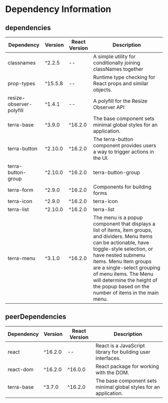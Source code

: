 # Dependency Information

## dependencies
| Dependency | Version | React Version | Description |
|-|-|-|-|
| classnames | ^2.2.5 | -- | A simple utility for conditionally joining classNames together |
| prop-types | ^15.5.8 | -- | Runtime type checking for React props and similar objects. |
| resize-observer-polyfill | ^1.4.1 | -- | A polyfill for the Resize Observer API |
| terra-base | ^3.9.0 | ^16.2.0 | The base component sets minimal global styles for an application. |
| terra-button | ^2.10.0 | ^16.2.0 | The terra-button component provides users a way to trigger actions in the UI. |
| terra-button-group | ^2.10.0 | ^16.2.0 | terra-button-group |
| terra-form | ^2.9.0 | ^16.2.0 | Components for building forms |
| terra-icon | ^2.9.0 | ^16.2.0 | terra-icon |
| terra-list | ^2.10.0 | ^16.2.0 | terra-list |
| terra-menu | ^3.1.0 | ^16.2.0 | The menu is a popup component that displays a list of items, item groups, and dividers. Menu Items can be actionable, have toggle-style selection, or have nested submenu items. Menu Item groups are a single-select grouping of menu items. The Menu will determine the height of the popup based on the number of items in the main menu. |

## peerDependencies
| Dependency | Version | React Version | Description |
|-|-|-|-|
| react | ^16.2.0 | -- | React is a JavaScript library for building user interfaces. |
| react-dom | ^16.2.0 | ^16.0.0 | React package for working with the DOM. |
| terra-base | ^3.7.0 | ^16.2.0 | The base component sets minimal global styles for an application. |
